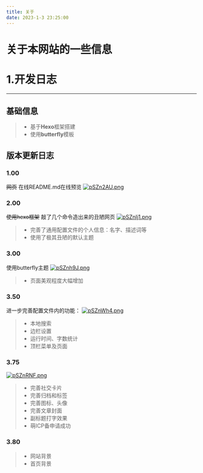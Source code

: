 ```yaml
---
title: 关于
date: 2023-1-3 23:25:00
---
```

# 关于本网站的一些信息
# 1.开发日志

---
## 基础信息
> - 基于**Hexo**框架搭建
> - 使用**butterfly**模板
## 版本更新日志
### 1.00
~~网页~~
在线README.md在线预览
[![pSZn2AU.png](https://s1.ax1x.com/2023/01/08/pSZn2AU.png)](https://imgse.com/i/pSZn2AU)
### 2.00
~~使用hexo框架~~ 
敲了几个命令造出来的丑陋网页
[![pSZnIj1.png](https://s1.ax1x.com/2023/01/08/pSZnIj1.png)](https://imgse.com/i/pSZnIj1)
> - 完善了通用配置文件的个人信息：名字、描述词等
> - 使用了极其丑陋的默认主题
### 3.00
使用butterfly主题
[![pSZnh9J.png](https://s1.ax1x.com/2023/01/08/pSZnh9J.png)](https://imgse.com/i/pSZnh9J)
> - 页面美观程度大幅增加
### 3.50
进一步完善配置文件内的功能：
[![pSZnWh4.png](https://s1.ax1x.com/2023/01/08/pSZnWh4.png)](https://imgse.com/i/pSZnWh4)
> - 本地搜索
> - 边栏设置
> - 运行时间、字数统计
> - 顶栏菜单及页面
### 3.75
[![pSZnRNF.png](https://s1.ax1x.com/2023/01/08/pSZnRNF.png)](https://imgse.com/i/pSZnRNF)
> - 完善社交卡片
> - 完善归档和标签
> - 完善图标、头像
> - 完善文章封面
> - 副标题打字效果
> - 萌ICP备申请成功
### 3.80
> - 网站背景
> - 首页背景
